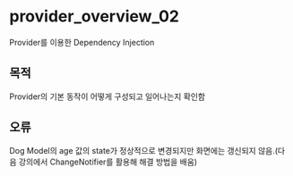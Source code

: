 # provider_overview_02

Provider를 이용한 Dependency Injection

## 목적

Provider의 기본 동작이 어떻게 구성되고 일어나는지 확인함

## 오류

Dog Model의 age 값의 state가 정상적으로 변경되지만 화면에는 갱신되지 않음.(다음 강의에서 ChangeNotifier를 활용해 해결 방법을 배움)
